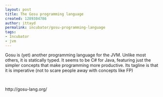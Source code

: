 ```yaml
---
layout: post
title: The Gosu programming language
created: 1289304786
author: ittayd
permalink: incubator/gosu-programming-language
tags:
- Incubator
- jvm
---
```

<p>Gosu is (yet)&nbsp;another programming language for the JVM. Unlike most  others, it is statically typed. It seems to be C# for Java, featuring  just the simpler concepts that make programming more productive. Its  tagline is that it is imperative (not to scare people away with concepts  like FP)</p>
<p>&nbsp;</p>
<p>http://gosu-lang.org/</p>
